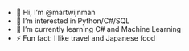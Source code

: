 - 👋 Hi, I’m @martwijnman
- 👀 I’m interested in Python/C#/SQL
- 🌱 I’m currently learning C# and Machine Learning
- ⚡ Fun fact: I like travel and Japanese food

<!---
martwijnman/martwijnman is a ✨ special ✨ repository because its `README.md` (this file) appears on your GitHub profile.
You can click the Preview link to take a look at your changes.
--->
